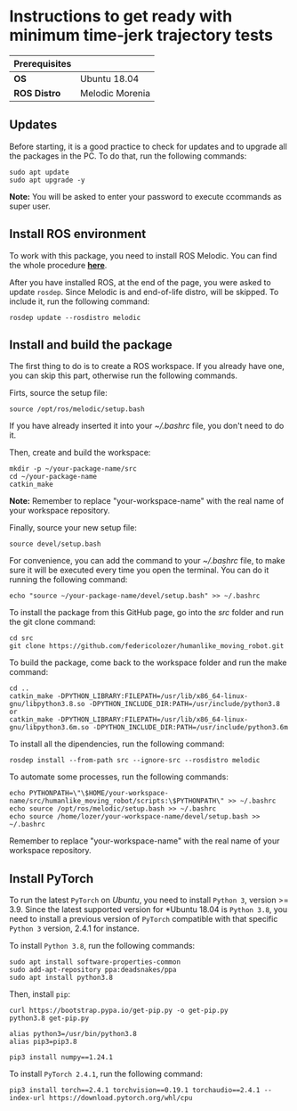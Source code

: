 # Instructions to get ready with minimum time-jerk trajectory tests



| **Prerequisites** | |
| - | - |
| **OS** | Ubuntu 18.04 |
| **ROS Distro** | Melodic Morenia |



## Updates
Before starting, it is a good practice to check for updates and to upgrade all the packages in the PC.
To do that, run the following commands:
```shell script
sudo apt update
sudo apt upgrade -y
```
**Note:** You will be asked to enter your password to execute ccommands as super user.



## Install ROS environment
To work with this package, you need to install ROS Melodic.
You can find the whole procedure [**here**](https://wiki.ros.org/melodic/Installation/Ubuntu).

After you have installed ROS, at the end of the page, you were asked to update `rosdep`.
Since Melodic is and end-of-life distro, will be skipped.
To include it, run the following command:
```shell script
rosdep update --rosdistro melodic
```



## Install and build the package
The first thing to do is to create a ROS workspace.
If you already have one, you can skip this part, otherwise run the following commands.

Firts, source the setup file:
```shell script
source /opt/ros/melodic/setup.bash
```
If you have already inserted it into your *~/.bashrc* file, you don't need to do it.

Then, create and build the workspace:
```shell script
mkdir -p ~/your-package-name/src
cd ~/your-package-name
catkin_make
```
**Note:** Remember to replace "your-workspace-name" with the real name of your workspace repository.

Finally, source your new setup file:
```shell script
source devel/setup.bash
```
For convenience, you can add the command to your *~/.bashrc* file, to make sure it will be executed every time you open the terminal.
Ýou can do it running the following command:
```shell script
echo "source ~/your-package-name/devel/setup.bash" >> ~/.bashrc
```

To install the package from this GitHub page, go into the *src* folder and run the git clone command:
```shell script
cd src
git clone https://github.com/federicolozer/humanlike_moving_robot.git
```

To build the package, come back to the workspace folder and run the make command:
```shell script
cd ..
catkin_make -DPYTHON_LIBRARY:FILEPATH=/usr/lib/x86_64-linux-gnu/libpython3.8.so -DPYTHON_INCLUDE_DIR:PATH=/usr/include/python3.8
or
catkin_make -DPYTHON_LIBRARY:FILEPATH=/usr/lib/x86_64-linux-gnu/libpython3.6m.so -DPYTHON_INCLUDE_DIR:PATH=/usr/include/python3.6m
```

To install all the dipendencies, run the following command:
```shell script
rosdep install --from-path src --ignore-src --rosdistro melodic
```

To automate some processes, run the following commands:
```shell script
echo PYTHONPATH=\"\$HOME/your-workspace-name/src/humanlike_moving_robot/scripts:\$PYTHONPATH\" >> ~/.bashrc
echo source /opt/ros/melodic/setup.bash >> ~/.bashrc
echo source /home/lozer/your-workspace-name/devel/setup.bash >> ~/.bashrc
```
Remember to replace "your-workspace-name" with the real name of your workspace repository.





## Install PyTorch
To run the latest `PyTorch` on *Ubuntu*, you need to install `Python 3`, version >= 3.9.
Since the latest supported version for *Ubuntu 18.04 is `Python 3.8`, you need to install a previous version of `PyTorch` compatible with that specific `Python 3` version, 2.4.1 for instance.

To install `Python 3.8`, run the following commands:
```shell script
sudo apt install software-properties-common
sudo add-apt-repository ppa:deadsnakes/ppa
sudo apt install python3.8
```
Then, install `pip`:
```shell script
curl https://bootstrap.pypa.io/get-pip.py -o get-pip.py
python3.8 get-pip.py
```

```shell script
alias python3=/usr/bin/python3.8
alias pip3=pip3.8
```

```shell script
pip3 install numpy==1.24.1
```

To install  `PyTorch 2.4.1`, run the following command:
```shell script
pip3 install torch==2.4.1 torchvision==0.19.1 torchaudio==2.4.1 --index-url https://download.pytorch.org/whl/cpu
```



